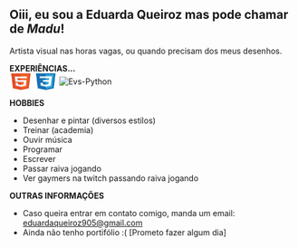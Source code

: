 ## Oiii, eu sou a **Eduarda Queiroz** mas pode chamar de *Madu*!
Artista visual nas horas vagas, ou quando precisam dos meus desenhos.

**EXPERIÊNCIAS...**<br>
<img align="center" alt="Evs-HTML" height="30" width="40" src="https://raw.githubusercontent.com/devicons/devicon/master/icons/html5/html5-original.svg">
  <img align="center" alt="Evs-CSS" height="30" width="40" src="https://raw.githubusercontent.com/devicons/devicon/master/icons/css3/css3-original.svg">
  <img align="center" alt="Evs-Python" height="35" width="35" src="https://i.imgur.com/w6HYuAI.png">

**HOBBIES**
  * Desenhar e pintar (diversos estilos)
  * Treinar (academia)
  * Ouvir música
  * Programar
  * Escrever 
  * Passar raiva jogando
  * Ver gaymers na twitch passando raiva jogando

**OUTRAS INFORMAÇÕES**
  * Caso queira entrar em contato comigo, manda um email: eduardaqueiroz905@gmail.com
  * Ainda não tenho portifólio :( [Prometo fazer algum dia]
